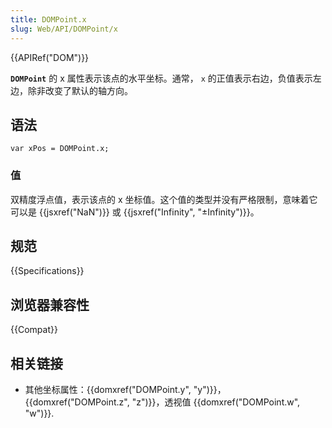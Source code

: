 ```yaml
---
title: DOMPoint.x
slug: Web/API/DOMPoint/x
---
```


{{APIRef("DOM")}}

**`DOMPoint`** 的 x 属性表示该点的水平坐标。通常， `x` 的正值表示右边，负值表示左边，除非改变了默认的轴方向。

## 语法

```plain
var xPos = DOMPoint.x;
```

### 值

双精度浮点值，表示该点的 x 坐标值。这个值的类型并没有严格限制，意味着它可以是 {{jsxref("NaN")}} 或 {{jsxref("Infinity", "±Infinity")}}。

## 规范

{{Specifications}}

## 浏览器兼容性

{{Compat}}

## 相关链接

- 其他坐标属性：{{domxref("DOMPoint.y", "y")}}，{{domxref("DOMPoint.z", "z")}}，透视值 {{domxref("DOMPoint.w", "w")}}.
